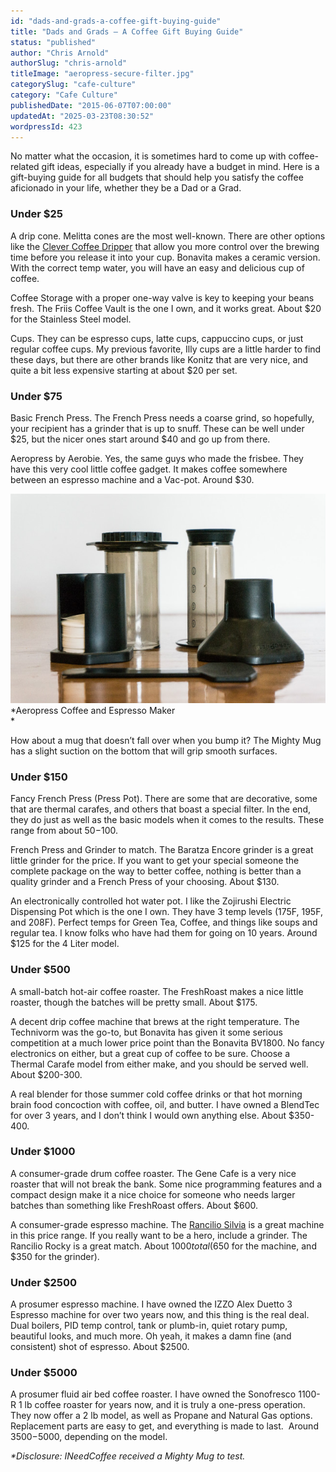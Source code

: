 ```yaml
---
id: "dads-and-grads-a-coffee-gift-buying-guide"
title: "Dads and Grads – A Coffee Gift Buying Guide"
status: "published"
author: "Chris Arnold"
authorSlug: "chris-arnold"
titleImage: "aeropress-secure-filter.jpg"
categorySlug: "cafe-culture"
category: "Cafe Culture"
publishedDate: "2015-06-07T07:00:00"
updatedAt: "2025-03-23T08:30:52"
wordpressId: 423
---
```


No matter what the occasion, it is sometimes hard to come up with coffee-related gift ideas, especially if you already have a budget in mind. Here is a gift-buying guide for all budgets that should help you satisfy the coffee aficionado in your life, whether they be a Dad or a Grad.

### Under $25

A drip cone. Melitta cones are the most well-known. There are other options like the [Clever Coffee Dripper](http://ineedcoffee.com/clever-coffee-dripper-review/) that allow you more control over the brewing time before you release it into your cup. Bonavita makes a ceramic version. With the correct temp water, you will have an easy and delicious cup of coffee.

Coffee Storage with a proper one-way valve is key to keeping your beans fresh. The Friis Coffee Vault is the one I own, and it works great. About $20 for the Stainless Steel model.

Cups. They can be espresso cups, latte cups, cappuccino cups, or just regular coffee cups. My previous favorite, Illy cups are a little harder to find these days, but there are other brands like Konitz that are very nice, and quite a bit less expensive starting at about $20 per set.

### Under $75

Basic French Press. The French Press needs a coarse grind, so hopefully, your recipient has a grinder that is up to snuff. These can be well under $25, but the nicer ones start around $40 and go up from there.

Aeropress by Aerobie. Yes, the same guys who made the frisbee. They have this very cool little coffee gadget. It makes coffee somewhere between an espresso machine and a Vac-pot. Around $30.

![](aeropress-setup.jpg)  
*Aeropress Coffee and Espresso Maker  
*

How about a mug that doesn’t fall over when you bump it? The Mighty Mug has a slight suction on the bottom that will grip smooth surfaces.

### Under $150

Fancy French Press (Press Pot). There are some that are decorative, some that are thermal carafes, and others that boast a special filter. In the end, they do just as well as the basic models when it comes to the results. These range from about $50-$100.

French Press and Grinder to match. The Baratza Encore grinder is a great little grinder for the price. If you want to get your special someone the complete package on the way to better coffee, nothing is better than a quality grinder and a French Press of your choosing. About $130.

An electronically controlled hot water pot. I like the Zojirushi Electric Dispensing Pot which is the one I own. They have 3 temp levels (175F, 195F, and 208F). Perfect temps for Green Tea, Coffee, and things like soups and regular tea. I know folks who have had them for going on 10 years. Around $125 for the 4 Liter model.

### Under $500

A small-batch hot-air coffee roaster. The FreshRoast makes a nice little roaster, though the batches will be pretty small. About $175.

A decent drip coffee machine that brews at the right temperature. The Technivorm was the go-to, but Bonavita has given it some serious competition at a much lower price point than the Bonavita BV1800. No fancy electronics on either, but a great cup of coffee to be sure. Choose a Thermal Carafe model from either make, and you should be served well. About $200-300.

A real blender for those summer cold coffee drinks or that hot morning brain food concoction with coffee, oil, and butter. I have owned a BlendTec for over 3 years, and I don’t think I would own anything else. About $350-400.

### Under $1000

A consumer-grade drum coffee roaster. The Gene Cafe is a very nice roaster that will not break the bank. Some nice programming features and a compact design make it a nice choice for someone who needs larger batches than something like FreshRoast offers. About $600.

A consumer-grade espresso machine. The [Rancilio Silvia](http://ineedcoffee.com/rancilio-silvia-espresso-machine-tips/) is a great machine in this price range. If you really want to be a hero, include a grinder. The Rancilio Rocky is a great match. About $1000 total ($650 for the machine, and $350 for the grinder).

### Under $2500

A prosumer espresso machine. I have owned the IZZO Alex Duetto 3 Espresso machine for over two years now, and this thing is the real deal. Dual boilers, PID temp control, tank or plumb-in, quiet rotary pump, beautiful looks, and much more. Oh yeah, it makes a damn fine (and consistent) shot of espresso. About $2500.

### Under $5000

A prosumer fluid air bed coffee roaster. I have owned the Sonofresco 1100-R 1 lb coffee roaster for years now, and it is truly a one-press operation. They now offer a 2 lb model, as well as Propane and Natural Gas options. Replacement parts are easy to get, and everything is made to last.  Around $3500-$5000, depending on the model.

*\*Disclosure: INeedCoffee received a Mighty Mug to test.*